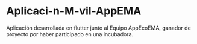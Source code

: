 # Aplicaci-n-M-vil-AppEMA
Aplicación desarrollada en flutter junto al Equipo AppEcoEMA, ganador de proyecto por haber participado en una incubadora.
